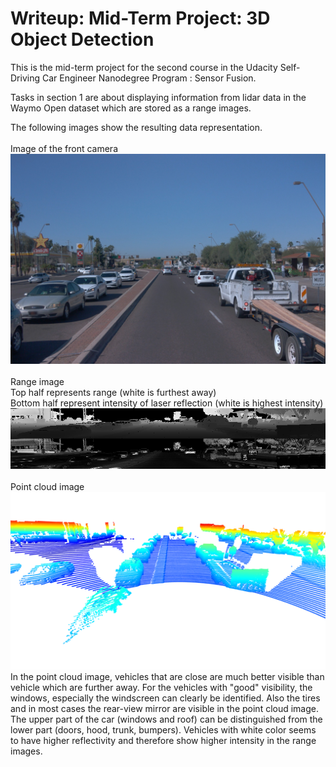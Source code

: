# Writeup: Mid-Term Project: 3D Object Detection

This is the mid-term project for the second course in the Udacity Self-Driving Car Engineer Nanodegree Program : Sensor Fusion. 

Tasks in section 1 are about displaying information from lidar data in the Waymo Open dataset which are stored as a range images.

The following images show the resulting data representation.<br><br>
Image of the front camera
![Front camera](img/front_camera_1.png)
<br><br>
Range image<br>
Top half represents range (white is furthest away)<br>
Bottom half represent intensity of laser reflection (white is highest intensity)<br>
![Range image](img/range_1.png)
<br><br>
Point cloud image<br>
![Point cloud](img/pcl_1.png)
<br>
In the point cloud image, vehicles that are close are much better visible than vehicle which are further away. For the vehicles with "good" visibility, the windows, especially the windscreen can clearly be identified. Also the tires and in most cases the rear-view mirror are visible in the point cloud image. The upper part of the car (windows and roof) can be distinguished from the lower part (doors, hood, trunk, bumpers). Vehicles with white color seems to have higher reflectivity and therefore show higher intensity in the range images.


